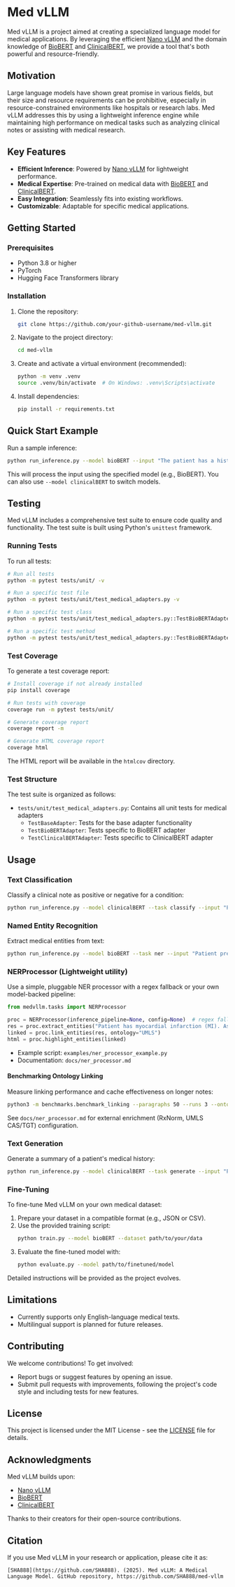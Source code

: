 # Med vLLM

Med vLLM is a project aimed at creating a specialized language model for medical applications. By leveraging the efficient [Nano vLLM](https://github.com/GeeeekExplorer/nano-vllm) and the domain knowledge of [BioBERT](https://github.com/monologg/BioBERT) and [ClinicalBERT](https://github.com/monologg/ClinicalBERT), we provide a tool that's both powerful and resource-friendly.

## Motivation

Large language models have shown great promise in various fields, but their size and resource requirements can be prohibitive, especially in resource-constrained environments like hospitals or research labs. Med vLLM addresses this by using a lightweight inference engine while maintaining high performance on medical tasks such as analyzing clinical notes or assisting with medical research.

## Key Features

- **Efficient Inference**: Powered by [Nano vLLM](https://github.com/GeeeekExplorer/nano-vllm) for lightweight performance.
- **Medical Expertise**: Pre-trained on medical data with [BioBERT](https://github.com/monologg/BioBERT) and [ClinicalBERT](https://github.com/monologg/ClinicalBERT).
- **Easy Integration**: Seamlessly fits into existing workflows.
- **Customizable**: Adaptable for specific medical applications.

## Getting Started

### Prerequisites

- Python 3.8 or higher
- PyTorch
- Hugging Face Transformers library

### Installation

1. Clone the repository:
   ```bash
   git clone https://github.com/your-github-username/med-vllm.git
   ```

2. Navigate to the project directory:
   ```bash
   cd med-vllm
   ```

3. Create and activate a virtual environment (recommended):
   ```bash
   python -m venv .venv
   source .venv/bin/activate  # On Windows: .venv\Scripts\activate
   ```

4. Install dependencies:
   ```bash
   pip install -r requirements.txt
   ```

## Quick Start Example

Run a sample inference:

```bash
python run_inference.py --model bioBERT --input "The patient has a history of diabetes and hypertension."
```

This will process the input using the specified model (e.g., BioBERT). You can also use `--model clinicalBERT` to switch models.

## Testing

Med vLLM includes a comprehensive test suite to ensure code quality and functionality. The test suite is built using Python's `unittest` framework.

### Running Tests

To run all tests:

```bash
# Run all tests
python -m pytest tests/unit/ -v

# Run a specific test file
python -m pytest tests/unit/test_medical_adapters.py -v

# Run a specific test class
python -m pytest tests/unit/test_medical_adapters.py::TestBioBERTAdapter -v

# Run a specific test method
python -m pytest tests/unit/test_medical_adapters.py::TestBioBERTAdapter::test_biomedical_text_processing -v
```

### Test Coverage

To generate a test coverage report:

```bash
# Install coverage if not already installed
pip install coverage

# Run tests with coverage
coverage run -m pytest tests/unit/

# Generate coverage report
coverage report -m

# Generate HTML coverage report
coverage html
```

The HTML report will be available in the `htmlcov` directory.

### Test Structure

The test suite is organized as follows:

- `tests/unit/test_medical_adapters.py`: Contains all unit tests for medical adapters
  - `TestBaseAdapter`: Tests for the base adapter functionality
  - `TestBioBERTAdapter`: Tests specific to BioBERT adapter
  - `TestClinicalBERTAdapter`: Tests specific to ClinicalBERT adapter

## Usage

### Text Classification

Classify a clinical note as positive or negative for a condition:

```bash
python run_inference.py --model clinicalBERT --task classify --input "Patient shows signs of pneumonia."
```

### Named Entity Recognition

Extract medical entities from text:

```bash
python run_inference.py --model bioBERT --task ner --input "Patient prescribed metformin for diabetes."
```

### NERProcessor (Lightweight utility)

Use a simple, pluggable NER processor with a regex fallback or your own model-backed pipeline:

```python
from medvllm.tasks import NERProcessor

proc = NERProcessor(inference_pipeline=None, config=None)  # regex fallback
res = proc.extract_entities("Patient has myocardial infarction (MI). Aspirin given.")
linked = proc.link_entities(res, ontology="UMLS")
html = proc.highlight_entities(linked)
```

- Example script: `examples/ner_processor_example.py`
- Documentation: `docs/ner_processor.md`

#### Benchmarking Ontology Linking

Measure linking performance and cache effectiveness on longer notes:

```bash
python3 -m benchmarks.benchmark_linking --paragraphs 50 --runs 3 --ontology RXNORM
```

See `docs/ner_processor.md` for external enrichment (RxNorm, UMLS CAS/TGT) configuration.

### Text Generation

Generate a summary of a patient's medical history:

```bash
python run_inference.py --model clinicalBERT --task generate --input "Patient has diabetes and hypertension."
```

### Fine-Tuning

To fine-tune Med vLLM on your own medical dataset:

1. Prepare your dataset in a compatible format (e.g., JSON or CSV).
2. Use the provided training script:
   ```bash
   python train.py --model bioBERT --dataset path/to/your/data
   ```
3. Evaluate the fine-tuned model with:
   ```bash
   python evaluate.py --model path/to/finetuned/model
   ```

Detailed instructions will be provided as the project evolves.

## Limitations

- Currently supports only English-language medical texts.
- Multilingual support is planned for future releases.

## Contributing

We welcome contributions! To get involved:

- Report bugs or suggest features by opening an issue.
- Submit pull requests with improvements, following the project's code style and including tests for new features.

## License

This project is licensed under the MIT License - see the [LICENSE](LICENSE) file for details.

## Acknowledgments

Med vLLM builds upon:

- [Nano vLLM](https://github.com/GeeeekExplorer/nano-vllm)
- [BioBERT](https://github.com/monologg/BioBERT)
- [ClinicalBERT](https://github.com/monologg/ClinicalBERT)

Thanks to their creators for their open-source contributions.

## Citation

If you use Med vLLM in your research or application, please cite it as:

```
[SHA888](https://github.com/SHA888). (2025). Med vLLM: A Medical Language Model. GitHub repository, https://github.com/SHA888/med-vllm
```